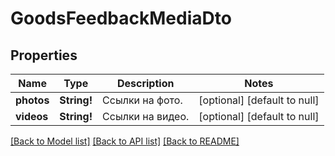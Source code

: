 # GoodsFeedbackMediaDto

## Properties
Name | Type | Description | Notes
------------ | ------------- | ------------- | -------------
**photos** | **String!** | Ссылки на фото. | [optional] [default to null]
**videos** | **String!** | Ссылки на видео. | [optional] [default to null]

[[Back to Model list]](../README.md#documentation-for-models) [[Back to API list]](../README.md#documentation-for-api-endpoints) [[Back to README]](../README.md)


